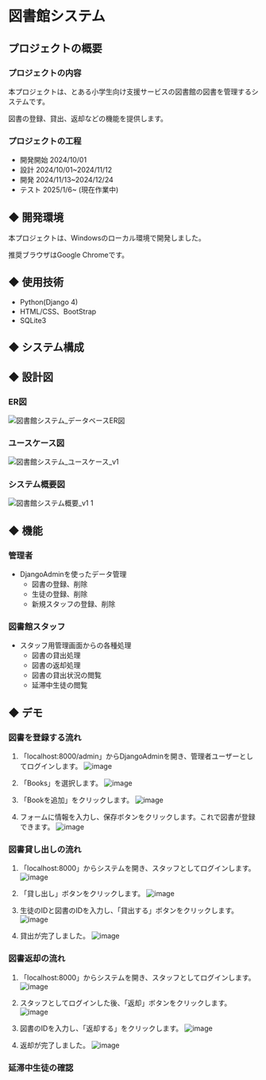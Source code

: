 # 図書館システム

## プロジェクトの概要

### プロジェクトの内容

本プロジェクトは、とある小学生向け支援サービスの図書館の図書を管理するシステムです。

図書の登録、貸出、返却などの機能を提供します。

### プロジェクトの工程

- 開発開始 2024/10/01
- 設計 2024/10/01~2024/11/12
- 開発 2024/11/13~2024/12/24
- テスト 2025/1/6~ (現在作業中)

## ◆ 開発環境

本プロジェクトは、Windowsのローカル環境で開発しました。

推奨ブラウザはGoogle Chromeです。

## ◆ 使用技術
- Python(Django 4)
- HTML/CSS、BootStrap
- SQLite3

## ◆ システム構成

## ◆ 設計図

### ER図
![図書館システム_データベースER図](https://github.com/user-attachments/assets/f52bd8b0-51c6-4973-8cc7-4ee99faf875e)

### ユースケース図
![図書館システム_ユースケース_v1](https://github.com/user-attachments/assets/e8cbdbbc-c3c1-47ba-aff8-84dca04b8c2c)

### システム概要図
![図書館システム概要_v1 1](https://github.com/user-attachments/assets/ce5d7d64-70b7-4efa-81ec-ec62dcdc50e5)

## ◆ 機能

### 管理者
- DjangoAdminを使ったデータ管理
  - 図書の登録、削除
  - 生徒の登録、削除
  - 新規スタッフの登録、削除

### 図書館スタッフ
- スタッフ用管理画面からの各種処理
  - 図書の貸出処理
  - 図書の返却処理
  - 図書の貸出状況の閲覧
  - 延滞中生徒の閲覧

## ◆ デモ

### 図書を登録する流れ

1. 「localhost:8000/admin」からDjangoAdminを開き、管理者ユーザーとしてログインします。
![image](https://github.com/user-attachments/assets/26bee8da-7d9c-4e55-a878-85589a0753e7)

2. 「Books」を選択します。
![image](https://github.com/user-attachments/assets/b1914c36-d566-417b-af56-d52e00295f0f)

3. 「Bookを追加」をクリックします。
![image](https://github.com/user-attachments/assets/05e203df-7c83-4af5-9624-0fdd8bc5e4fc)

4. フォームに情報を入力し、保存ボタンをクリックします。これで図書が登録できます。
![image](https://github.com/user-attachments/assets/9bd40a09-1aeb-4ae9-baa5-68e469f154e0)


### 図書貸し出しの流れ

1. 「localhost:8000」からシステムを開き、スタッフとしてログインします。
![image](https://github.com/user-attachments/assets/a65a35a9-39a7-4231-b28a-1103faca5b78)

2. 「貸し出し」ボタンをクリックします。
![image](https://github.com/user-attachments/assets/f76f40ea-dafc-4e88-a0e7-9d0ef49c288a)

3. 生徒のIDと図書のIDを入力し、「貸出する」ボタンをクリックします。
![image](https://github.com/user-attachments/assets/dd072388-c8c7-4516-8907-dbef974ca5a0)

4. 貸出が完了しました。
![image](https://github.com/user-attachments/assets/6bad25b7-780b-45ea-afac-918435e7b7df)


### 図書返却の流れ

1. 「localhost:8000」からシステムを開き、スタッフとしてログインします。
![image](https://github.com/user-attachments/assets/a65a35a9-39a7-4231-b28a-1103faca5b78)

2. スタッフとしてログインした後、「返却」ボタンをクリックします。
![image](https://github.com/user-attachments/assets/f76f40ea-dafc-4e88-a0e7-9d0ef49c288a)

3. 図書のIDを入力し、「返却する」をクリックします。
![image](https://github.com/user-attachments/assets/ad921946-c6f8-433b-b28f-fc866924cd68)

4. 返却が完了しました。
![image](https://github.com/user-attachments/assets/764b5e62-c781-4164-aeee-82eef917ee62)


### 延滞中生徒の確認
